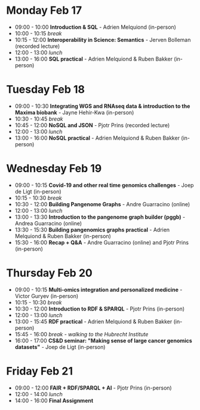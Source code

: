 # Monday Feb 17

- 09:00 - 10:00 **Introduction & SQL** - Adrien Melquiond (in-person)
- 10:00 - 10:15 *break*
- 10:15 - 12:00 **Interoperability in Science: Semantics** - Jerven Bolleman (recorded lecture)
- 12:00 - 13:00 *lunch*
- 13:00 - 16:00 **SQL practical** - Adrien Melquiond & Ruben Bakker (in-person)

# Tuesday Feb 18

- 09:00 - 10:30 **Integrating WGS and RNAseq data & introduction to the Maxima biobank** - Jayne Hehir-Kwa (in-person)
- 10:30 - 10:45 *break*
- 10:45 - 12:00 **NoSQL and JSON** - Pjotr Prins (recorded lecture)
- 12:00 - 13:00 *lunch*
- 13:00 - 16:00 **NoSQL practical** - Adrien Melquiond & Ruben Bakker (in-person)

# Wednesday Feb 19

- 09:00 - 10:15 **Covid-19 and other real time genomics challenges** - Joep de Ligt (in-person)
- 10:15 - 10:30 *break*
- 10:30 - 12:00 **Building Pangenome Graphs** - Andre Guarracino (online)
- 12:00 - 13:00 *lunch*
- 13:00 - 13:30 **Introduction to the pangenome graph builder (pggb)** - Andrea Guarracino (online)
- 13:30 - 15:30 **Building pangenomics graphs practical** - Adrien Melquiond & Ruben Bakker (in-person)
- 15:30 - 16:00 **Recap + Q&A** - Andre Guarracino (online) and Pjotr Prins (in-person)

# Thursday Feb 20

- 09:00 - 10:15 **Multi-omics integration and personalized medicine** - Victor Guryev (in-person)
- 10:15 - 10:30 *break*
- 10:30 - 12:00 **Introduction to RDF & SPARQL** - Pjotr Prins (in-person)
- 12:00 - 13:00 *lunch*
- 13:00 - 15:45 **RDF practical** - Adrien Melquiond & Ruben Bakker (in-person)
- 15:45 - 16:00 *break - walking to the Hubrecht Institute*
- 16:00 - 17:00 **CS&D seminar: "Making sense of large cancer genomics datasets"** - Joep de Ligt (in-person)

# Friday Feb 21
- 09:00 - 12:00 **FAIR + RDF/SPARQL + AI** - Pjotr Prins (in-person)
- 12:00 - 14:00 *lunch*
- 14:00 - 16:00 **Final Assignment**